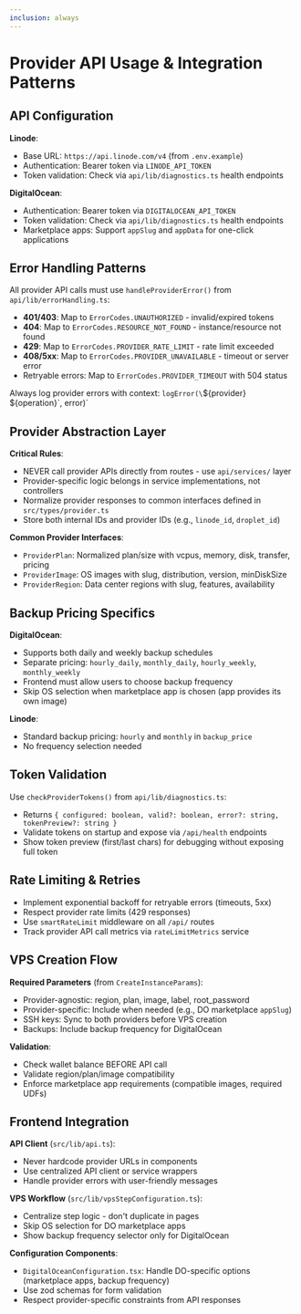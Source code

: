 ```yaml
---
inclusion: always
---
```


# Provider API Usage & Integration Patterns

## API Configuration

**Linode**:
- Base URL: `https://api.linode.com/v4` (from `.env.example`)
- Authentication: Bearer token via `LINODE_API_TOKEN`
- Token validation: Check via `api/lib/diagnostics.ts` health endpoints

**DigitalOcean**:
- Authentication: Bearer token via `DIGITALOCEAN_API_TOKEN`
- Token validation: Check via `api/lib/diagnostics.ts` health endpoints
- Marketplace apps: Support `appSlug` and `appData` for one-click applications

## Error Handling Patterns

All provider API calls must use `handleProviderError()` from `api/lib/errorHandling.ts`:

- **401/403**: Map to `ErrorCodes.UNAUTHORIZED` - invalid/expired tokens
- **404**: Map to `ErrorCodes.RESOURCE_NOT_FOUND` - instance/resource not found
- **429**: Map to `ErrorCodes.PROVIDER_RATE_LIMIT` - rate limit exceeded
- **408/5xx**: Map to `ErrorCodes.PROVIDER_UNAVAILABLE` - timeout or server error
- Retryable errors: Map to `ErrorCodes.PROVIDER_TIMEOUT` with 504 status

Always log provider errors with context: `logError(\`\${provider} \${operation}\`, error)`

## Provider Abstraction Layer

**Critical Rules**:
- NEVER call provider APIs directly from routes - use `api/services/` layer
- Provider-specific logic belongs in service implementations, not controllers
- Normalize provider responses to common interfaces defined in `src/types/provider.ts`
- Store both internal IDs and provider IDs (e.g., `linode_id`, `droplet_id`)

**Common Provider Interfaces**:
- `ProviderPlan`: Normalized plan/size with vcpus, memory, disk, transfer, pricing
- `ProviderImage`: OS images with slug, distribution, version, minDiskSize
- `ProviderRegion`: Data center regions with slug, features, availability

## Backup Pricing Specifics

**DigitalOcean**:
- Supports both daily and weekly backup schedules
- Separate pricing: `hourly_daily`, `monthly_daily`, `hourly_weekly`, `monthly_weekly`
- Frontend must allow users to choose backup frequency
- Skip OS selection when marketplace app is chosen (app provides its own image)

**Linode**:
- Standard backup pricing: `hourly` and `monthly` in `backup_price`
- No frequency selection needed

## Token Validation

Use `checkProviderTokens()` from `api/lib/diagnostics.ts`:
- Returns `{ configured: boolean, valid?: boolean, error?: string, tokenPreview?: string }`
- Validate tokens on startup and expose via `/api/health` endpoints
- Show token preview (first/last chars) for debugging without exposing full token

## Rate Limiting & Retries

- Implement exponential backoff for retryable errors (timeouts, 5xx)
- Respect provider rate limits (429 responses)
- Use `smartRateLimit` middleware on all `/api/` routes
- Track provider API call metrics via `rateLimitMetrics` service

## VPS Creation Flow

**Required Parameters** (from `CreateInstanceParams`):
- Provider-agnostic: region, plan, image, label, root_password
- Provider-specific: Include when needed (e.g., DO marketplace `appSlug`)
- SSH keys: Sync to both providers before VPS creation
- Backups: Include backup frequency for DigitalOcean

**Validation**:
- Check wallet balance BEFORE API call
- Validate region/plan/image compatibility
- Enforce marketplace app requirements (compatible images, required UDFs)

## Frontend Integration

**API Client** (`src/lib/api.ts`):
- Never hardcode provider URLs in components
- Use centralized API client or service wrappers
- Handle provider errors with user-friendly messages

**VPS Workflow** (`src/lib/vpsStepConfiguration.ts`):
- Centralize step logic - don't duplicate in pages
- Skip OS selection for DO marketplace apps
- Show backup frequency selector only for DigitalOcean

**Configuration Components**:
- `DigitalOceanConfiguration.tsx`: Handle DO-specific options (marketplace apps, backup frequency)
- Use zod schemas for form validation
- Respect provider-specific constraints from API responses
